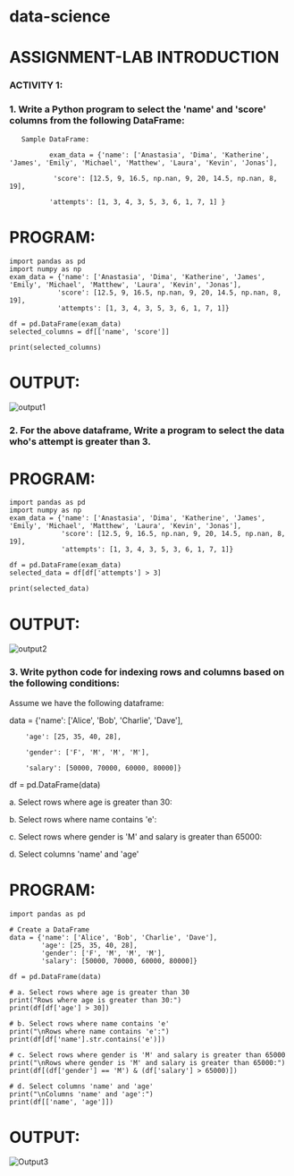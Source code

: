 # data-science 
# ASSIGNMENT-LAB INTRODUCTION


### ACTIVITY 1:

### 1. Write a Python program to select the 'name' and 'score' columns from the following DataFrame:

       Sample DataFrame:

              exam_data = {'name': ['Anastasia', 'Dima', 'Katherine', 'James', 'Emily', 'Michael', 'Matthew', 'Laura', 'Kevin', 'Jonas'],

               'score': [12.5, 9, 16.5, np.nan, 9, 20, 14.5, np.nan, 8, 19],

              'attempts': [1, 3, 4, 3, 5, 3, 6, 1, 7, 1] } 

 # PROGRAM:
 ```
import pandas as pd
import numpy as np
exam_data = {'name': ['Anastasia', 'Dima', 'Katherine', 'James', 'Emily', 'Michael', 'Matthew', 'Laura', 'Kevin', 'Jonas'],
             'score': [12.5, 9, 16.5, np.nan, 9, 20, 14.5, np.nan, 8, 19],
             'attempts': [1, 3, 4, 3, 5, 3, 6, 1, 7, 1]}

df = pd.DataFrame(exam_data)
selected_columns = df[['name', 'score']]

print(selected_columns)
```

# OUTPUT:
![output1](https://github.com/user-attachments/assets/af564a26-a4ce-4c52-9867-78ddc11cef4a)

### 2. For the above dataframe, Write a program to select the data who's attempt is greater than 3.

# PROGRAM:
```
import pandas as pd
import numpy as np
exam_data = {'name': ['Anastasia', 'Dima', 'Katherine', 'James', 'Emily', 'Michael', 'Matthew', 'Laura', 'Kevin', 'Jonas'],
             'score': [12.5, 9, 16.5, np.nan, 9, 20, 14.5, np.nan, 8, 19],
             'attempts': [1, 3, 4, 3, 5, 3, 6, 1, 7, 1]}

df = pd.DataFrame(exam_data)
selected_data = df[df['attempts'] > 3]

print(selected_data)
```

# OUTPUT:
![output2](https://github.com/user-attachments/assets/b6e7eb08-7845-4fc7-9653-bfb442c37518)


### 3. Write python code for indexing rows and columns based on the following conditions:

Assume we have the following dataframe:

data = {'name': ['Alice', 'Bob', 'Charlie', 'Dave'],

        'age': [25, 35, 40, 28],

        'gender': ['F', 'M', 'M', 'M'],

        'salary': [50000, 70000, 60000, 80000]}

df = pd.DataFrame(data)

a. Select rows where age is greater than 30:

b. Select rows where name contains 'e':

c. Select rows where gender is 'M' and salary is greater than 65000:

d. Select columns 'name' and 'age'

# PROGRAM:
```
import pandas as pd

# Create a DataFrame
data = {'name': ['Alice', 'Bob', 'Charlie', 'Dave'],
        'age': [25, 35, 40, 28],
        'gender': ['F', 'M', 'M', 'M'],
        'salary': [50000, 70000, 60000, 80000]}

df = pd.DataFrame(data)

# a. Select rows where age is greater than 30
print("Rows where age is greater than 30:")
print(df[df['age'] > 30])

# b. Select rows where name contains 'e'
print("\nRows where name contains 'e':")
print(df[df['name'].str.contains('e')])

# c. Select rows where gender is 'M' and salary is greater than 65000
print("\nRows where gender is 'M' and salary is greater than 65000:")
print(df[(df['gender'] == 'M') & (df['salary'] > 65000)])

# d. Select columns 'name' and 'age'
print("\nColumns 'name' and 'age':")
print(df[['name', 'age']])
```
# OUTPUT:
![Output3](https://github.com/user-attachments/assets/a1de6846-fbf1-43e4-8c66-9c3799c17e3b)
